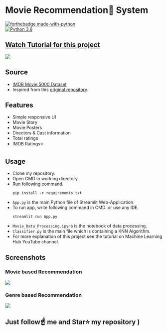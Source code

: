# Movie Recommendation🍿 System

[![forthebadge made-with-python](http://ForTheBadge.com/images/badges/made-with-python.svg)](https://www.python.org/)                 
[![Python 3.6](https://img.shields.io/badge/python-3.6-blue.svg)](https://www.python.org/downloads/release/python-360/)   

## [Watch Tutorial for this project](https://youtu.be/fPVXDur94dY)
<img src="https://github.com/Spidy20/Movie_Recommender_App/blob/master/yt_thumb.jpg">

## Source
- [IMDB Movie 5000 Dataset](https://www.kaggle.com/carolzhangdc/imdb-5000-movie-dataset)
- Inspired from this [original repository](https://github.com/ppai22/knn_movie_recommender).

## Features
- Simple responsive UI
- Movie Story
- Movie Posters
- Directors & Cast information
- Total ratings
- IMDB Ratings⭐

## Usage

- Clone my repository.
- Open CMD in working directory.
- Run following command.
  ```
  pip install -r requirements.txt
  ```
- `App.py` is the main Python file of Streamlit Web-Application. 
- To run app, write following command in CMD. or use any IDE.
  ```
  streamlit run App.py
  ```
- `Movie_Data_Processing.ipynb` is the notebook of data processing.
- `Classifier.py` is the main file which is containing a KNN Algorithm.
- For more explanation of this project see the tutorial on Machine Learning Hub YouTube channel.

## Screenshots

### Movie based Recommendation
<img src="https://github.com/Spidy20/Movie_Recommender_App/blob/master/t1.png">

### Genre based Recommendation
<img src="https://github.com/Spidy20/Movie_Recommender_App/blob/master/t2.png">


## Just follow☝️ me and Star⭐ my repository )
